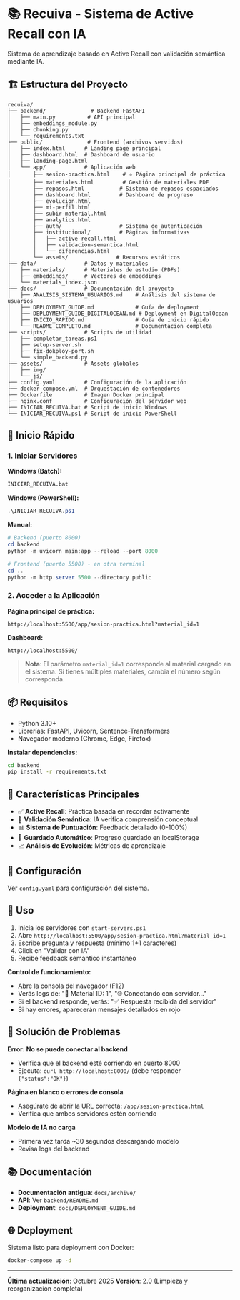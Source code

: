 # 📚 Recuiva - Sistema de Active Recall con IA

Sistema de aprendizaje basado en Active Recall con validación semántica mediante IA.

## 🏗️ Estructura del Proyecto

```
recuiva/
├── backend/              # Backend FastAPI
│   ├── main.py          # API principal
│   ├── embeddings_module.py
│   ├── chunking.py
│   └── requirements.txt
├── public/              # Frontend (archivos servidos)
│   ├── index.html      # Landing page principal
│   ├── dashboard.html  # Dashboard de usuario
│   ├── landing-page.html
│   └── app/            # Aplicación web
│       ├── sesion-practica.html    # ⭐ Página principal de práctica
│       ├── materiales.html         # Gestión de materiales PDF
│       ├── repasos.html           # Sistema de repasos espaciados
│       ├── dashboard.html         # Dashboard de progreso
│       ├── evolucion.html
│       ├── mi-perfil.html
│       ├── subir-material.html
│       ├── analytics.html
│       ├── auth/                  # Sistema de autenticación
│       ├── institucional/         # Páginas informativas
│       │   ├── active-recall.html
│       │   ├── validacion-semantica.html
│       │   └── diferencias.html
│       └── assets/               # Recursos estáticos
├── data/               # Datos y materiales
│   ├── materials/      # Materiales de estudio (PDFs)
│   ├── embeddings/     # Vectores de embeddings
│   └── materials_index.json
├── docs/               # Documentación del proyecto
│   ├── ANALISIS_SISTEMA_USUARIOS.md    # Análisis del sistema de usuarios
│   ├── DEPLOYMENT_GUIDE.md             # Guía de deployment
│   ├── DEPLOYMENT_GUIDE_DIGITALOCEAN.md # Deployment en DigitalOcean
│   ├── INICIO_RAPIDO.md                # Guía de inicio rápido
│   └── README_COMPLETO.md              # Documentación completa
├── scripts/            # Scripts de utilidad
│   ├── completar_tareas.ps1
│   ├── setup-server.sh
│   ├── fix-dokploy-port.sh
│   └── simple_backend.py
├── assets/             # Assets globales
│   ├── img/
│   └── js/
├── config.yaml         # Configuración de la aplicación
├── docker-compose.yml  # Orquestación de contenedores
├── Dockerfile          # Imagen Docker principal
├── nginx.conf          # Configuración del servidor web
├── INICIAR_RECUIVA.bat # Script de inicio Windows
└── INICIAR_RECUIVA.ps1 # Script de inicio PowerShell
```

## 🚀 Inicio Rápido

### 1. Iniciar Servidores

**Windows (Batch):**
```cmd
INICIAR_RECUIVA.bat
```

**Windows (PowerShell):**
```powershell
.\INICIAR_RECUIVA.ps1
```

**Manual:**
```powershell
# Backend (puerto 8000)
cd backend
python -m uvicorn main:app --reload --port 8000

# Frontend (puerto 5500) - en otra terminal
cd ..
python -m http.server 5500 --directory public
```

### 2. Acceder a la Aplicación

**Página principal de práctica:**
```
http://localhost:5500/app/sesion-practica.html?material_id=1
```

**Dashboard:**
```
http://localhost:5500/
```

> **Nota**: El parámetro `material_id=1` corresponde al material cargado en el sistema. Si tienes múltiples materiales, cambia el número según corresponda.

## 📦 Requisitos

- Python 3.10+
- Librerías: FastAPI, Uvicorn, Sentence-Transformers
- Navegador moderno (Chrome, Edge, Firefox)

**Instalar dependencias:**
```bash
cd backend
pip install -r requirements.txt
```

## 🎯 Características Principales

- ✅ **Active Recall**: Práctica basada en recordar activamente
- 🤖 **Validación Semántica**: IA verifica comprensión conceptual
- 📊 **Sistema de Puntuación**: Feedback detallado (0-100%)
- 💾 **Guardado Automático**: Progreso guardado en localStorage
- 📈 **Análisis de Evolución**: Métricas de aprendizaje

## 🔧 Configuración

Ver `config.yaml` para configuración del sistema.

## 📝 Uso

1. Inicia los servidores con `start-servers.ps1`
2. Abre `http://localhost:5500/app/sesion-practica.html?material_id=1`
3. Escribe pregunta y respuesta (mínimo 1+1 caracteres)
4. Click en "Validar con IA"
5. Recibe feedback semántico instantáneo

**Control de funcionamiento:**
- Abre la consola del navegador (F12)
- Verás logs de: "📁 Material ID: 1", "🌐 Conectando con servidor..."
- Si el backend responde, verás: "✅ Respuesta recibida del servidor"
- Si hay errores, aparecerán mensajes detallados en rojo

## 🐛 Solución de Problemas

**Error: No se puede conectar al backend**
- Verifica que el backend esté corriendo en puerto 8000
- Ejecuta: `curl http://localhost:8000/` (debe responder `{"status":"OK"}`)

**Página en blanco o errores de consola**
- Asegúrate de abrir la URL correcta: `/app/sesion-practica.html`
- Verifica que ambos servidores estén corriendo

**Modelo de IA no carga**
- Primera vez tarda ~30 segundos descargando modelo
- Revisa logs del backend

## 📚 Documentación

- **Documentación antigua**: `docs/archive/`
- **API**: Ver `backend/README.md`
- **Deployment**: `docs/DEPLOYMENT_GUIDE.md`

## 🌐 Deployment

Sistema listo para deployment con Docker:
```bash
docker-compose up -d
```

---

**Última actualización**: Octubre 2025
**Versión**: 2.0 (Limpieza y reorganización completa)
